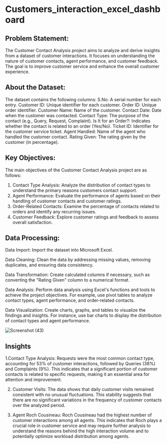 # Customers_interaction_excel_dashboard

## Problem Statement:

The Customer Contact Analysis project aims to analyze and derive insights from a dataset of customer interactions. It focuses on understanding the nature of customer contacts, agent performance, and customer feedback. The goal is to improve customer service and enhance the overall customer experience.

## About the Dataset:

The dataset contains the following columns:
S.No: A serial number for each entry.
Customer ID: Unique identifier for each customer.
Order ID: Unique order identifier.
Customer Name: Name of the customer.
Contact Date: Date when the customer was contacted.
Contact Type: The purpose of the contact (e.g., Query, Request, Complaint).
Is It for an Order?: Indicates whether the contact is related to an order (Yes/No).
Ticket ID: Identifier for the customer service ticket.
Agent Handled: Name of the agent who handled the customer contact.
Rating Given: The rating given by the customer (in percentage).

## Key Objectives:

 The main objectives of the Customer Contact Analysis project are as follows:
1. Contact Type Analysis: Analyze the distribution of contact types to understand the primary reasons customers contact support.
2. Agent Performance: Evaluate the performance of agents based on their handling of customer contacts and customer ratings.
3. Order-Related Contacts: Examine the percentage of contacts related to orders and identify any recurring issues.
4. Customer Feedback: Explore customer ratings and feedback to assess overall satisfaction.

## Data Processing:

Data Import: Import the dataset into Microsoft Excel.

Data Cleaning: Clean the data by addressing missing values, removing duplicates, and ensuring data consistency.

Data Transformation: Create calculated columns if necessary, such as converting the "Rating Given" column to a numerical format.

Data Analysis: Perform data analysis using Excel's functions and tools to achieve the project objectives. For example, use pivot tables to analyze contact types, agent performance, and order-related contacts.

Data Visualization: Create charts, graphs, and tables to visualize the findings and insights. For instance, use bar charts to display the distribution of contact types and agent performance.

![Screenshot (43)](https://github.com/Analyst-ritesh/Customer-Contact-Analysis/assets/137258065/1deaf014-7ddb-4772-9202-cfbb44c02f97)


## Insights

1.Contact Type Analysis: Requests were the most common contact type, accounting for 53% of customer interactions, followed by Queries (38%) and Complaints (9%). This indicates that a significant portion of customer contacts is related to specific requests, making it an essential area for attention and improvement.

2. Customer Visits: The data shows that daily customer visits remained consistent with no unusual fluctuations. This stability suggests that there are no significant variations in the frequency of customer contacts over the analyzed period.

3. Agent Roch Cousineau: Roch Cousineau had the highest number of customer interactions among all agents. This indicates that Roch plays a crucial role in customer service and may require further analysis to understand the reasons behind the high interaction volume and to potentially optimize workload distribution among agents.
